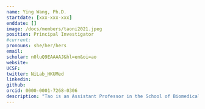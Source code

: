 ```yaml
---
name: Ying Wang, Ph.D.
startdate: [xxx-xxx-xxx]
enddate: []
image: /docs/members/taoni2021.jpeg
position: Principal Investigator
#current:
pronouns: she/her/hers
email: 
scholar: n0luQ9EAAAAJ&hl=en&oi=ao
website:
UCSF:
twitter: NiLab_HKUMed
linkedin:
github:
orcid: 0000-0001-7268-0306
description: "Tao is an Assistant Professor in the School of Biomedical Sciences at HKU from 2022. Prior to joining to HKU, he was a postdoctoral research fellow at the University of Oxford and visitor scientist at eBIC working on HIV capsid and carboxysomes using cryoEM and cryoET subtomogram averaging. He completed his Bachelor in Biological Sciences degree in Nankai University (2008-2012) and PhD in structural biology in the University of Oxford (2012-2016)."
---
```

